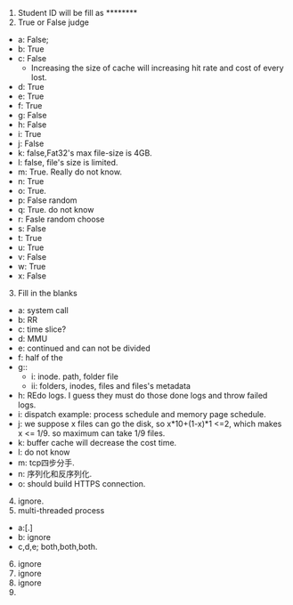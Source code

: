 <!--
 * @Github: https://github.com/Certseeds/CS302_OS
 * @Organization: SUSTech
 * @Author: nanoseeds
 * @Date: 2020-08-23 16:51:11
 * @LastEditors: nanoseeds
 * @LastEditTime: 2020-08-23 17:41:38
 * @License: CC-BY-NC-SA_V4_0 or any later version 
 -->

1. Student ID will be fill as \*\*\*\*\*\*\*\*
2. True or False judge

+ a: False;
+ b: True
+ c: False
    - Increasing the size of cache will increasing hit rate and cost of every lost.
+ d: True
+ e: True
+ f: True
+ g: False
+ h: False
+ i: True
+ j: False
+ k: false,Fat32's max file-size is 4GB.
+ l: false, file's size is limited.
+ m: True. Really do not know.
+ n: True
+ o: True.
+ p: False random
+ q: True. do not know
+ r: Fasle random choose
+ s: False
+ t: True
+ u: True
+ v: False
+ w: True
+ x: False

3. Fill in the blanks

+ a: system call
+ b: RR
+ c: time slice?
+ d: MMU
+ e: continued and can not be divided
+ f: half of the
+ g::
    - i: inode. path, folder file
    - ii: folders, inodes, files and files's metadata
+ h: REdo logs. I guess they must do those done logs and throw failed logs.
+ i: dispatch example: process schedule and memory page schedule.
+ j: we suppose x files can go the disk, so x*10+(1-x)*1 <=2, which makes x <= 1/9. so maximum can take 1/9 files.
+ k: buffer cache will decrease the cost time.
+ l: do not know
+ m: tcp四步分手.
+ n: 序列化和反序列化.
+ o: should build HTTPS connection.

4. ignore.
5. multi-threaded process

+ a:[.]
+ b: ignore
+ c,d,e; both,both,both.

6. ignore
7. ignore
8. ignore
9. 